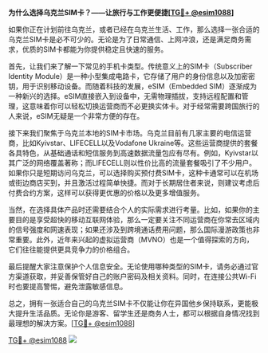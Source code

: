 **为什么选择乌克兰SIM卡？——让旅行与工作更便捷[[TG💪+ @esim1088](https://t.me/s/esim1088)]**

如果你正在计划前往乌克兰，或者已经在乌克兰生活、工作，那么选择一张合适的乌克兰SIM卡是必不可少的。无论是为了日常通信、上网冲浪，还是满足商务需求，优质的SIM卡都能为你提供稳定且快速的服务。

首先，让我们来了解一下常见的手机卡类型。传统意义上的SIM卡（Subscriber Identity Module）是一种小型集成电路卡，它存储了用户的身份信息以及加密密钥，用于识别移动设备。而随着科技的发展，eSIM（Embedded SIM）逐渐成为一种新兴的选择。eSIM直接嵌入到设备中，无需物理插拔，支持远程配置和管理，这意味着你可以轻松切换运营商而不必更换实体卡。对于经常需要跨国旅行的人来说，eSIM无疑是一个非常方便的存在。

接下来我们聚焦于乌克兰本地的SIM卡市场。乌克兰目前有几家主要的电信运营商，比如Kyivstar、LIFECELL以及Vodafone Ukraine等。这些运营商提供的套餐各具特色，从基础通话和短信服务到高速数据流量包应有尽有。例如，Kyivstar以其广泛的网络覆盖著称；而LIFECELL则以性价比高的流量套餐吸引了不少用户。如果你只是短期访问乌克兰，可以选择购买预付费SIM卡，这种卡通常可以在机场或街边商店买到，并且激活过程简单快捷。而对于长期居住者来说，则建议考虑后付费合约方案，这样可以获得更优惠的价格以及更多增值服务。

当然，在选择具体产品时还需要结合个人的实际需求进行考量。比如，如果你的主要目的是享受超快的移动互联网体验，那么一定要关注不同运营商在你常去区域内的信号强度和网速表现；如果还涉及到跨境通话费用问题，那么国际漫游政策也非常重要。此外，近年来兴起的虚拟运营商（MVNO）也是一个值得探索的方向，它们往往能提供更具竞争力的价格组合。

最后提醒大家注意保护个人信息安全。无论使用哪种类型的SIM卡，请务必通过官方渠道获取，并妥善保管好自己的账户密码及相关资料。同时，在连接公共Wi-Fi时也要提高警惕，避免泄露敏感信息。

总之，拥有一张适合自己的乌克兰SIM卡不仅能让你在异国他乡保持联系，更能极大提升生活品质。无论你是游客、留学生还是商务人士，都可以根据自身情况找到最理想的解决方案。[[TG💪+ @esim1088](https://t.me/s/esim1088)]

[TG💪+ @esim1088](https://t.me/s/esim1088) ![](https://i.postimg.cc/4NQfJmqS/Snipaste-2025-05-13-00-14-12.png)